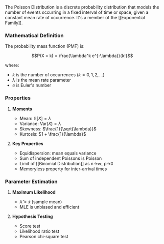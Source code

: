 The Poisson Distribution is a discrete probability distribution that models the number of events occurring in a fixed interval of time or space, given a constant mean rate of occurrence. It's a member of the [[Exponential Family]].

### Mathematical Definition

The probability mass function (PMF) is:

$$P(X = k) = \frac{\lambda^k e^{-\lambda}}{k!}$$

where:
- $k$ is the number of occurrences $(k = 0, 1, 2, ...)$
- $\lambda$ is the mean rate parameter
- $e$ is Euler's number

### Properties

1. **Moments**
   - Mean: $\mathbb{E}[X] = \lambda$
   - Variance: $\text{Var}(X) = \lambda$
   - Skewness: $\frac{1}{\sqrt{\lambda}}$
   - Kurtosis: $1 + \frac{1}{\lambda}$

2. **Key Properties**
   - Equidispersion: mean equals variance
   - Sum of independent Poissons is Poisson
   - Limit of [[Binomial Distribution]] as n→∞, p→0
   - Memoryless property for inter-arrival times

### Parameter Estimation

1. **Maximum Likelihood**
   - $\hat{\lambda} = \bar{x}$ (sample mean)
   - MLE is unbiased and efficient

2. **Hypothesis Testing**
   - Score test
   - Likelihood ratio test
   - Pearson chi-square test
